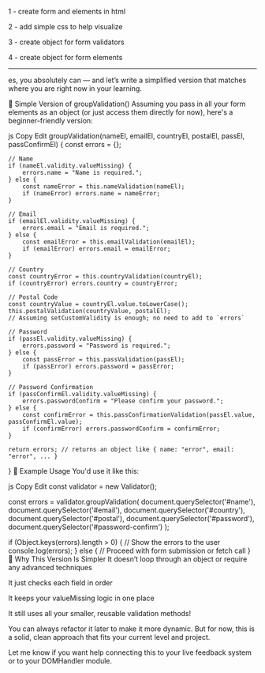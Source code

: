 1 - create form and elements in html

2 - add simple css to help visualize

3 - create object for form validators

4 - create object for form elements

*******************

es, you absolutely can — and let’s write a simplified version that matches where you are right now in your learning.

🧩 Simple Version of groupValidation()
Assuming you pass in all your form elements as an object (or just access them directly for now), here's a beginner-friendly version:

js
Copy
Edit
groupValidation(nameEl, emailEl, countryEl, postalEl, passEl, passConfirmEl) {
    const errors = {};

    // Name
    if (nameEl.validity.valueMissing) {
        errors.name = "Name is required.";
    } else {
        const nameError = this.nameValidation(nameEl);
        if (nameError) errors.name = nameError;
    }

    // Email
    if (emailEl.validity.valueMissing) {
        errors.email = "Email is required.";
    } else {
        const emailError = this.emailValidation(emailEl);
        if (emailError) errors.email = emailError;
    }

    // Country
    const countryError = this.countryValidation(countryEl);
    if (countryError) errors.country = countryError;

    // Postal Code
    const countryValue = countryEl.value.toLowerCase();
    this.postalValidation(countryValue, postalEl);
    // Assuming setCustomValidity is enough; no need to add to `errors`

    // Password
    if (passEl.validity.valueMissing) {
        errors.password = "Password is required.";
    } else {
        const passError = this.passValidation(passEl);
        if (passError) errors.password = passError;
    }

    // Password Confirmation
    if (passConfirmEl.validity.valueMissing) {
        errors.passwordConfirm = "Please confirm your password.";
    } else {
        const confirmError = this.passConfirmationValidation(passEl.value, passConfirmEl.value);
        if (confirmError) errors.passwordConfirm = confirmError;
    }

    return errors; // returns an object like { name: "error", email: "error", ... }
}
🔌 Example Usage
You'd use it like this:

js
Copy
Edit
const validator = new Validator();

const errors = validator.groupValidation(
    document.querySelector('#name'),
    document.querySelector('#email'),
    document.querySelector('#country'),
    document.querySelector('#postal'),
    document.querySelector('#password'),
    document.querySelector('#password-confirm')
);

if (Object.keys(errors).length > 0) {
    // Show the errors to the user
    console.log(errors);
} else {
    // Proceed with form submission or fetch call
}
🧠 Why This Version Is Simpler
It doesn’t loop through an object or require any advanced techniques

It just checks each field in order

It keeps your valueMissing logic in one place

It still uses all your smaller, reusable validation methods!

You can always refactor it later to make it more dynamic. But for now, this is a solid, clean approach that fits your current level and project.

Let me know if you want help connecting this to your live feedback system or to your DOMHandler module.
